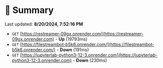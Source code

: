 # 📖 Summary
Last updated: **8/20/2024, 7:52:16 PM**

- `GET` [https://restreamer-09gx.onrender.com](https://restreamer-09gx.onrender.com) - **Up** (19793ms)
- `GET` [https://filestreambot-b5k6.onrender.com/](https://filestreambot-b5k6.onrender.com/) - **Down** (191ms)
- `GET` [https://jupyterlab-python3-12-3.onrender.com](https://jupyterlab-python3-12-3.onrender.com) - **Down** (230ms)
